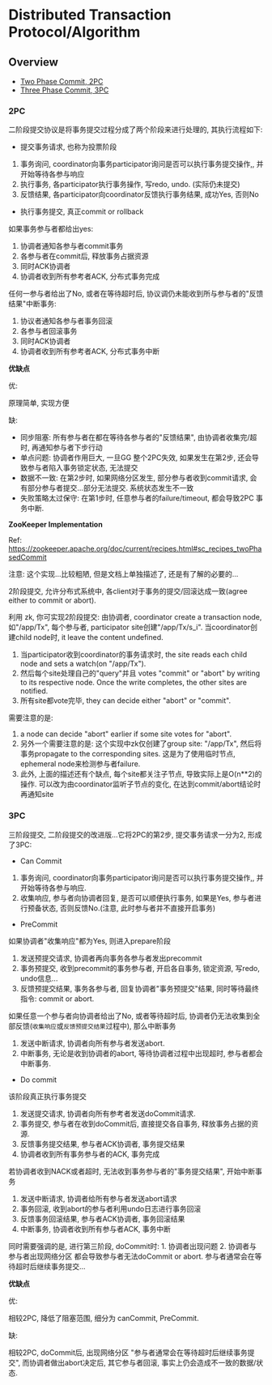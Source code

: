 # Distributed Transaction Protocol/Algorithm

## Overview

- [Two Phase Commit, 2PC](#2pc)
- [Three Phase Commit, 3PC](#3pc)

### 2PC

二阶段提交协议是将事务提交过程分成了两个阶段来进行处理的, 其执行流程如下:

- 提交事务请求, 也称为投票阶段

1. 事务询问, coordinator向事务participator询问是否可以执行事务提交操作,, 并开始等待各参与响应
2. 执行事务, 各participator执行事务操作, 写redo, undo. (实际仍未提交)
3. 反馈结果, 各participator向coordinator反馈执行事务结果, 成功Yes, 否则No

- 执行事务提交, 真正commit or rollback

如果事务参与者都给出yes:

1. 协调者通知各参与者commit事务
2. 各参与者在commit后, 释放事务占据资源
3. 同时ACK协调者
4. 协调者收到所有参考者ACK, 分布式事务完成

任何一参与者给出了No, 或者在等待超时后, 协议调仍未能收到所与参与者的"反馈结果"中断事务:

1. 协议者通知各参与者事务回滚
2. 各参与者回滚事务
3. 同时ACK协调者
4. 协调者收到所有参考者ACK, 分布式事务中断

**优缺点**

优:

原理简单, 实现方便

缺:

- 同步阻塞: 所有参与者在都在等待各参与者的"反馈结果", 由协调者收集完/超时, 再通知参与者下步行动
- 单点问题: 协调者作用巨大, 一旦GG 整个2PC失效, 如果发生在第2步, 还会导致参与者陷入事务锁定状态, 无法提交
- 数据不一致: 在第2步时, 如果网络分区发生, 部分参与者收到commit请求, 会有部分参与者提交...部分无法提交. 系统状态发生不一致
- 失败策略太过保守: 在第1步时, 任意参与者的failure/timeout, 都会导致2PC 事务中断.

**ZooKeeper Implementation**

Ref: https://zookeeper.apache.org/doc/current/recipes.html#sc_recipes_twoPhasedCommit

注意: 这个实现...比较粗陋, 但是文档上单独描述了, 还是有了解的必要的...

2阶段提交, 允许分布式系统中, 各client对于事务的提交/回滚达成一致(agree either to commit or abort).

利用 zk, 你可实现2阶段提交: 由协调者, coordinator create a transaction node, 如"/app/Tx", 每个参与者, participator site创建"/app/Tx/s_i". 当coordinator创建child node时, it leave the content undefined.

1. 当participator收到coordinator的事务请求时, the site reads each child node and sets a watch(on "/app/Tx").
2. 然后每个site处理自己的"query"并且 votes "commit" or "abort" by writing to its respective node. Once the write completes, the other sites are notified.
3. 所有site都vote完毕, they can decide either "abort" or "commit".

需要注意的是:

1. a node can decide "abort" earlier if some site votes for "abort".
2. 另外一个需要注意的是: 这个实现中zk仅创建了group site: "/app/Tx", 然后将事务propagate to the corresponding sites. 这是为了使用临时节点, ephemeral node来检测参与者failure.
3. 此外, 上面的描述还有个缺点, 每个site都关注子节点, 导致实际上是O(n**2)的操作. 可以改为由coordinator监听子节点的变化, 在达到commit/abort结论时再通知site

### 3PC

三阶段提交, 二阶段提交的改进版...它将2PC的第2步, 提交事务请求一分为2, 形成了3PC:

- Can Commit

1. 事务询问, coordinator向事务participator询问是否可以执行事务提交操作,, 并开始等待各参与响应.
2. 收集响应, 参与者向协调者回复, 是否可以顺便执行事务, 如果是Yes, 参与者进行预备状态, 否则反馈No.(注意, 此时参与者并不直接开启事务)

- PreCommit

如果协调者"收集响应"都为Yes, 则进入prepare阶段

1. 发送预提交请求, 协调者再向事务各参与者发出precommit
2. 事务预提交, 收到precommit的事务参与者, 开启各自事务, 锁定资源, 写redo, undo信息...
3. 反馈预提交结果, 事务各参与者, 回复协调者"事务预提交"结果, 同时等待最终指令: commit or abort.

如果任意一个参与者向协调者给出了No, 或者等待超时后, 协调者仍无法收集到全部反馈(`收集响应`或`反馈预提交结果`过程中), 那么中断事务

1. 发送中断请求, 协调者向所有参与者发送abort.
2. 中断事务, 无论是收到协调者的abort, 等待协调者过程中出现超时, 参与者都会中断事务.

- Do commit

该阶段真正执行事务提交

1. 发送提交请求, 协调者向所有参考者发送doCommit请求.
2. 事务提交, 参与者在收到doCommit后, 直接提交各自事务, 释放事务占据的资源.
3. 反馈事务提交结果, 参与者ACK协调者, 事务提交结果
4. 协调者收到所有事务参与者的ACK, 事务完成

若协调者收到NACK或者超时, 无法收到事务参与者的"事务提交结果", 开始中断事务

1. 发送中断请求, 协调者给所有参与者发送abort请求
2. 事务回滚, 收到abort的参与者利用undo日志进行事务回滚
3. 反馈事务回滚结果, 参与者ACK协调者, 事务回滚结果
4. 中断事务, 协调者收到所有参与者ACK, 事务中断

同时需要强调的是, 进行第三阶段, doCommit时: 1. 协调者出现问题 2. 协调者与参与者出现网络分区 都会导致参与者无法doCommit or abort. 参与者通常会在等待超时后继续事务提交...

**优缺点**

优:

相较2PC, 降低了阻塞范围, 细分为 canCommit, PreCommit.

缺:

相较2PC, doCommit后, 出现网络分区 "参与者通常会在等待超时后继续事务提交", 而协调者做出abort决定后, 其它参与者回滚, 事实上仍会造成不一致的数据/状态.
